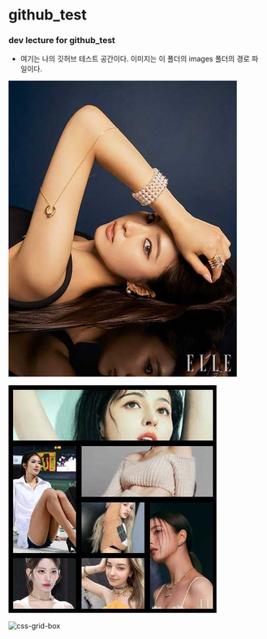 # github_test

### dev lecture for github_test

- 여기는 나의 깃허브 테스트 공간이다. 이미지는 이 폴더의  images 폴더의 경로 파일이다. 

![GitHub photo](images/shinseak.jpg)

![GitHub photo](images/css-grid-box.jpg)

![css-grid-box](https://github.com/cheoldong/github_test/assets/8595533/b0428d9a-2dac-403e-a6a5-ff6b0a074685)
